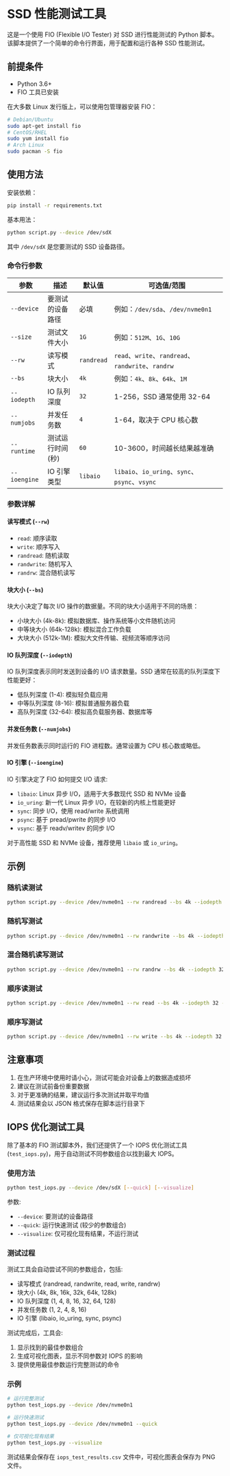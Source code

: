 # SSD 性能测试工具

这是一个使用 FIO (Flexible I/O Tester) 对 SSD 进行性能测试的 Python 脚本。该脚本提供了一个简单的命令行界面，用于配置和运行各种 SSD 性能测试。

## 前提条件

- Python 3.6+
- FIO 工具已安装

在大多数 Linux 发行版上，可以使用包管理器安装 FIO：

```bash
# Debian/Ubuntu
sudo apt-get install fio
# CentOS/RHEL
sudo yum install fio
# Arch Linux
sudo pacman -S fio
```

## 使用方法

安装依赖：

```bash
pip install -r requirements.txt
```

基本用法：

```bash
python script.py --device /dev/sdX
```

其中 `/dev/sdX` 是您要测试的 SSD 设备路径。

### 命令行参数

| 参数 | 描述 | 默认值 | 可选值/范围 |
|------|------|--------|------------|
| `--device` | 要测试的设备路径 | 必填 | 例如：`/dev/sda`、`/dev/nvme0n1` |
| `--size` | 测试文件大小 | `1G` | 例如：`512M`、`1G`、`10G` |
| `--rw` | 读写模式 | `randread` | `read`、`write`、`randread`、`randwrite`、`randrw` |
| `--bs` | 块大小 | `4k` | 例如：`4k`、`8k`、`64k`、`1M` |
| `--iodepth` | IO 队列深度 | `32` | 1-256，SSD 通常使用 32-64 |
| `--numjobs` | 并发任务数 | `4` | 1-64，取决于 CPU 核心数 |
| `--runtime` | 测试运行时间(秒) | `60` | 10-3600，时间越长结果越准确 |
| `--ioengine` | IO 引擎类型 | `libaio` | `libaio`、`io_uring`、`sync`、`psync`、`vsync` |

### 参数详解

#### 读写模式 (`--rw`)

- `read`: 顺序读取
- `write`: 顺序写入
- `randread`: 随机读取
- `randwrite`: 随机写入
- `randrw`: 混合随机读写

#### 块大小 (`--bs`)

块大小决定了每次 I/O 操作的数据量。不同的块大小适用于不同的场景：

- 小块大小 (4k-8k): 模拟数据库、操作系统等小文件随机访问
- 中等块大小 (64k-128k): 模拟混合工作负载
- 大块大小 (512k-1M): 模拟大文件传输、视频流等顺序访问

#### IO 队列深度 (`--iodepth`)

IO 队列深度表示同时发送到设备的 I/O 请求数量。SSD 通常在较高的队列深度下性能更好：

- 低队列深度 (1-4): 模拟轻负载应用
- 中等队列深度 (8-16): 模拟普通服务器负载
- 高队列深度 (32-64): 模拟高负载服务器、数据库等

#### 并发任务数 (`--numjobs`)

并发任务数表示同时运行的 FIO 进程数。通常设置为 CPU 核心数或略低。

#### IO 引擎 (`--ioengine`)

IO 引擎决定了 FIO 如何提交 I/O 请求:

- `libaio`: Linux 异步 I/O，适用于大多数现代 SSD 和 NVMe 设备
- `io_uring`: 新一代 Linux 异步 I/O，在较新的内核上性能更好
- `sync`: 同步 I/O，使用 read/write 系统调用
- `psync`: 基于 pread/pwrite 的同步 I/O
- `vsync`: 基于 readv/writev 的同步 I/O

对于高性能 SSD 和 NVMe 设备，推荐使用 `libaio` 或 `io_uring`。

## 示例

### 随机读测试

```bash
python script.py --device /dev/nvme0n1 --rw randread --bs 4k --iodepth 32 --numjobs 4 --runtime 60
```

### 随机写测试

```bash
python script.py --device /dev/nvme0n1 --rw randwrite --bs 4k --iodepth 32 --numjobs 4 --runtime 60
```

### 混合随机读写测试

```bash
python script.py --device /dev/nvme0n1 --rw randrw --bs 4k --iodepth 32 --numjobs 4 --runtime 60
```

### 顺序读测试

```bash
python script.py --device /dev/nvme0n1 --rw read --bs 4k --iodepth 32 --numjobs 4 --runtime 60
``` 

### 顺序写测试

```bash
python script.py --device /dev/nvme0n1 --rw write --bs 4k --iodepth 32 --numjobs 4 --runtime 60
```

## 注意事项

1. 在生产环境中使用时请小心，测试可能会对设备上的数据造成损坏
2. 建议在测试前备份重要数据
3. 对于更准确的结果，建议运行多次测试并取平均值
4. 测试结果会以 JSON 格式保存在脚本运行目录下

## IOPS 优化测试工具

除了基本的 FIO 测试脚本外，我们还提供了一个 IOPS 优化测试工具 (`test_iops.py`)，用于自动测试不同参数组合以找到最大 IOPS。

### 使用方法

```bash
python test_iops.py --device /dev/sdX [--quick] [--visualize]
```

参数:
- `--device`: 要测试的设备路径
- `--quick`: 运行快速测试 (较少的参数组合)
- `--visualize`: 仅可视化现有结果，不运行测试

### 测试过程

测试工具会自动尝试不同的参数组合，包括:
- 读写模式 (randread, randwrite, read, write, randrw)
- 块大小 (4k, 8k, 16k, 32k, 64k, 128k)
- IO 队列深度 (1, 4, 8, 16, 32, 64, 128)
- 并发任务数 (1, 2, 4, 8, 16)
- IO 引擎 (libaio, io_uring, sync, psync)

测试完成后，工具会:
1. 显示找到的最佳参数组合
2. 生成可视化图表，显示不同参数对 IOPS 的影响
3. 提供使用最佳参数运行完整测试的命令

### 示例

```bash
# 运行完整测试
python test_iops.py --device /dev/nvme0n1

# 运行快速测试
python test_iops.py --device /dev/nvme0n1 --quick

# 仅可视化现有结果
python test_iops.py --visualize
```

测试结果会保存在 `iops_test_results.csv` 文件中，可视化图表会保存为 PNG 文件。
